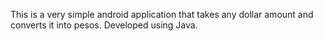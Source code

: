 This is a very simple android application that takes any dollar amount and converts it into pesos. Developed using Java.
